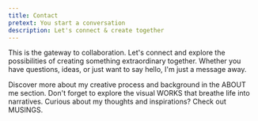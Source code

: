 ```yaml
---
title: Contact
pretext: You start a conversation
description: Let's connect & create together
---
```


This is the gateway to collaboration. Let's connect and explore the possibilities of creating something extraordinary together. Whether you have questions, ideas, or just want to say hello, I'm just a message away.

Discover more about my creative process and background in the <MdxButton href='/about'>ABOUT</MdxButton> me section. Don't forget to explore the visual <MdxButton href='/works'>WORKS</MdxButton> that breathe life into narratives. Curious about my thoughts and inspirations? Check out <MdxButton href='/musings'>MUSINGS</MdxButton>.

<div className='h-4 w-full' />
<ListSocial />
